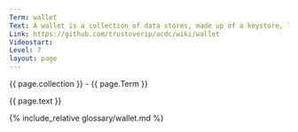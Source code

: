 ```yaml
---
Term: wallet
Text: A wallet is a collection of data stores, made up of a keystore, local and remote key event log database and credential database.
Link: https://github.com/trustoverip/acdc/wiki/wallet
Videostart: 
Level: 7
layout: page
---
```


{{ page.collection }} - {{ page.Term }}

   {{ page.text }}

{% include_relative glossary/wallet.md %}
